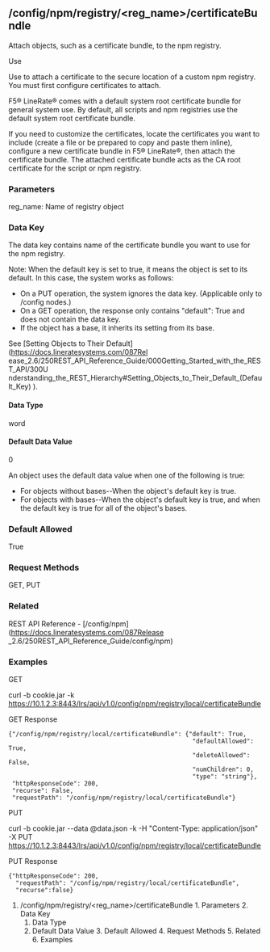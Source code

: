 ## /config/npm/registry/<reg_name>/certificateBundle

Attach objects, such as a certificate bundle, to the npm registry.

Use

Use to attach a certificate to the secure location of a custom npm registry.
You must first configure certificates to attach.

F5® LineRate® comes with a default system root certificate bundle for general
system use. By default, all scripts and npm registries use the default system
root certificate bundle.

If you need to customize the certificates, locate the certificates you want to
include (create a file or be prepared to copy and paste them inline),
configure a new certificate bundle in F5® LineRate®, then attach the
certificate bundle. The attached certificate bundle acts as the CA root
certificate for the script or npm registry.

### Parameters

reg_name: Name of registry object

### Data Key

The data key contains name of the certificate bundle you want to use for the
npm registry.

Note: When the default key is set to true, it means the object is set to its
default. In this case, the system works as follows:

  * On a PUT operation, the system ignores the data key. (Applicable only to /config nodes.)
  * On a GET operation, the response only contains "default": True and does not contain the data key.
  * If the object has a base, it inherits its setting from its base.

See [Setting Objects to Their Default](https://docs.lineratesystems.com/087Rel
ease_2.6/250REST_API_Reference_Guide/000Getting_Started_with_the_REST_API/300U
nderstanding_the_REST_Hierarchy#Setting_Objects_to_Their_Default_(Default_Key)
).

#### Data Type

word

#### Default Data Value

0

An object uses the default data value when one of the following is true:

  * For objects without bases--When the object's default key is true.
  * For objects with bases--When the object's default key is true, and when the default key is true for all of the object's bases.

### Default Allowed

True

### Request Methods

GET, PUT

### Related

REST API Reference - [/config/npm](https://docs.lineratesystems.com/087Release
_2.6/250REST_API_Reference_Guide/config/npm)

### Examples

GET

curl -b cookie.jar -k
https://10.1.2.3:8443/lrs/api/v1.0/config/npm/registry/local/certificateBundle

GET Response

    
    
    {"/config/npm/registry/local/certificateBundle": {"default": True,
                                                       "defaultAllowed": True,
                                                       "deleteAllowed": False,
                                                       "numChildren": 0,
                                                       "type": "string"},
     "httpResponseCode": 200,
     "recurse": False,
     "requestPath": "/config/npm/registry/local/certificateBundle"}
    

PUT

curl -b cookie.jar --data @data.json -k -H "Content-Type: application/json" -X
PUT
https://10.1.2.3:8443/lrs/api/v1.0/config/npm/registry/local/certificateBundle

PUT Response

    
    
    {"httpResponseCode": 200,
      "requestPath": "/config/npm/registry/local/certificateBundle",
      "recurse":false}

  1. /config/npm/registry/<reg_name>/certificateBundle
    1. Parameters
    2. Data Key
      1. Data Type
      2. Default Data Value
    3. Default Allowed
    4. Request Methods
    5. Related
    6. Examples

